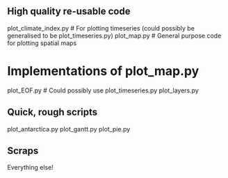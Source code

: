 ## High quality re-usable code ##

plot_climate_index.py         # For plotting timeseries (could possibly be generalised to be plot_timeseries.py)
plot_map.py                   # General purpose code for plotting spatial maps

# Implementations of plot_map.py #

plot_EOF.py                   # Could possibly use plot_timeseries.py
plot_layers.py


## Quick, rough scripts

plot_antarctica.py
plot_gantt.py
plot_pie.py


## Scraps

Everything else!
